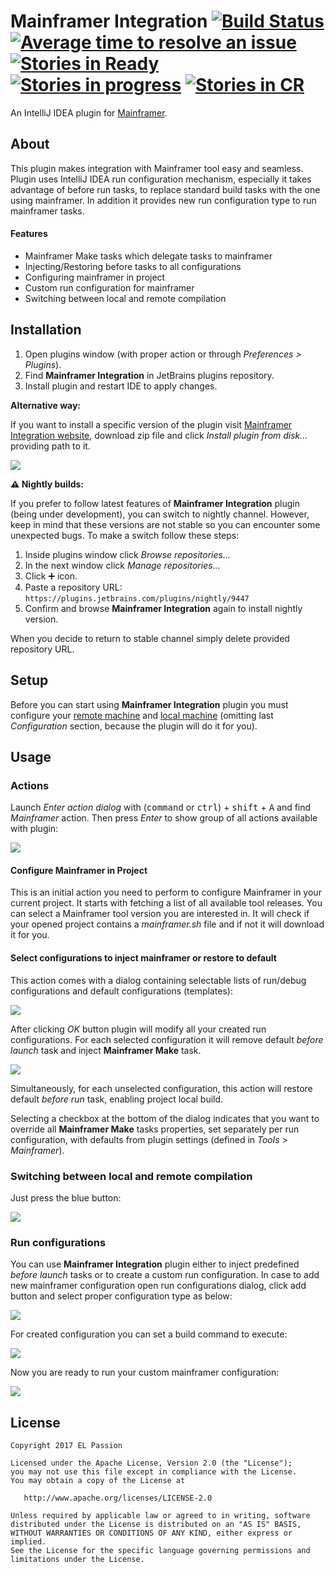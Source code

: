 # Mainframer Integration [![Build Status](https://travis-ci.org/elpassion/mainframer-intellij-plugin.svg?branch=develop)](https://travis-ci.org/elpassion/mainframer-intellij-plugin) [![Average time to resolve an issue](http://isitmaintained.com/badge/resolution/elpassion/mainframer-intellij-plugin.svg)](http://isitmaintained.com/project/elpassion/mainframer-intellij-plugin "Average time to resolve an issue") [![Stories in Ready](https://badge.waffle.io/elpassion/mainframer-intelij-plugin.svg?label=ready&title=Ready)](http://waffle.io/elpassion/mainframer-intelij-plugin) [![Stories in progress](https://badge.waffle.io/elpassion/mainframer-intelij-plugin.svg?label=in%20progress&title=In%20Progress)](http://waffle.io/elpassion/mainframer-intelij-plugin) [![Stories in CR](https://badge.waffle.io/elpassion/mainframer-intelij-plugin.svg?label=cr&title=CR)](http://waffle.io/elpassion/mainframer-intelij-plugin) 
An IntelliJ IDEA plugin for [Mainframer](https://github.com/gojuno/mainframer).

About
-----

This plugin makes integration with Mainframer tool easy and seamless. Plugin uses IntelliJ IDEA run configuration mechanism, especially it takes advantage of before run tasks, to replace standard build tasks with the one using mainframer. In addition it provides new run configuration type to run mainframer tasks.

#### Features
* Mainframer Make tasks which delegate tasks to mainframer
* Injecting/Restoring before tasks to all configurations
* Configuring mainframer in project
* Custom run configuration for mainframer
* Switching between local and remote compilation

Installation
------------

1. Open plugins window (with proper action or through *Preferences > Plugins*).
2. Find **Mainframer Integration** in JetBrains plugins repository.
3. Install plugin and restart IDE to apply changes.

**Alternative way:**

If you want to install a specific version of the plugin visit [Mainframer Integration website](https://plugins.jetbrains.com/plugin/9603-mainframer-integration), download zip file and click *Install plugin from disk...* providing path to it.

![](readme/plugins.png)

**:warning: Nightly builds:**

If you prefer to follow latest features of **Mainframer Integration** plugin (being under development), you can switch to nightly channel. However, keep in mind that these versions are not stable so you can encounter some unexpected bugs. To make a switch follow these steps: 

1. Inside plugins window click *Browse repositories...*
2. In the next window click *Manage repositories...*
3. Click :heavy_plus_sign: icon.
4. Paste a repository URL: `https://plugins.jetbrains.com/plugins/nightly/9447`
5. Confirm and browse **Mainframer Integration** again to install nightly version.

When you decide to return to stable channel simply delete provided repository URL.

Setup
-----

Before you can start using **Mainframer Integration** plugin you must configure your [remote machine](https://github.com/gojuno/mainframer/blob/development/docs/SETUP_REMOTE.md) and [local machine](https://github.com/gojuno/mainframer/blob/development/docs/SETUP_LOCAL.md) (omitting last *Configuration* section, because the plugin will do it for you).

Usage
-----

### Actions

Launch *Enter action dialog* with (<kbd>command</kbd> or <kbd>ctrl</kbd>) + <kbd>shift</kbd> + <kbd>A</kbd> and find *Mainframer* action. Then press *Enter* to show group of all actions available with plugin:

![](readme/tasks.png)

#### Configure Mainframer in Project

This is an initial action you need to perform to configure Mainframer in your current project. It starts with fetching a list of all available tool releases. You can select a Mainframer tool version you are interested in. It will check if your opened project contains a *mainframer.sh* file and if not it will download it for you.

#### Select configurations to inject mainframer or restore to default

This action comes with a dialog containing selectable lists of run/debug configurations and default configurations (templates):

![](readme/select_configurations.png)

After clicking *OK* button plugin will modify all your created run configurations. For each selected configuration it will remove default *before launch* task and inject **Mainframer Make** task. 

![](readme/injecting.png)

Simultaneously, for each unselected configuration, this action will restore default *before run* task, enabling project local build.

Selecting a checkbox at the bottom of the dialog indicates that you want to override all **Mainframer Make** tasks properties, set separately per run configuration, with defaults from plugin settings (defined in *Tools > Mainframer*).

### Switching between local and remote compilation

Just press the blue button:

![](readme/turn_on_off.png)

### Run configurations

You can use **Mainframer Integration** plugin either to inject predefined *before launch* tasks or to create a custom run configuration. In case to add new mainframer configuration open run configurations dialog, click add button and select proper configuration type as below:

![](readme/add_new_configuration.png)

For created configuration you can set a build command to execute:

![](readme/run_configurations.png)

Now you are ready to run your custom mainframer configuration:

![](readme/run_mainframer_configuration.png)

License
-------

    Copyright 2017 EL Passion

    Licensed under the Apache License, Version 2.0 (the "License");
    you may not use this file except in compliance with the License.
    You may obtain a copy of the License at

       http://www.apache.org/licenses/LICENSE-2.0

    Unless required by applicable law or agreed to in writing, software
    distributed under the License is distributed on an "AS IS" BASIS,
    WITHOUT WARRANTIES OR CONDITIONS OF ANY KIND, either express or implied.
    See the License for the specific language governing permissions and
    limitations under the License.
